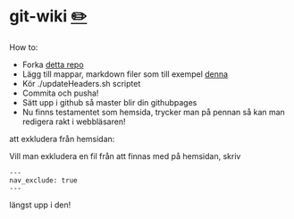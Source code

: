 # git-wiki [✏️](/edit/master/./index.md)

How to:
* Forka [detta repo](https://github.com/Dsek-LTH/git-wiki.git)
* Lägg till mappar, markdown filer som till exempel [denna](testmapp/testfil.md)
* Kör ./updateHeaders.sh scriptet
* Commita och pusha!
* Sätt upp i github så master blir din githubpages
* Nu finns testamentet som hemsida, trycker man på pennan så kan man redigera rakt i webbläsaren!


att exkludera från hemsidan:

Vill man exkludera en fil från att finnas med på hemsidan, skriv
```
---
nav_exclude: true
---
```
längst upp i den!
